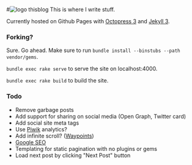 #![logo](./media/favicons/favicon.ico) thisblog
This is where I write stuff.

Currently hosted on Github Pages with [Octopress 3](https://github.com/octopress/octopress) and [Jekyll 3](https://github.com/jekyll/jekyll).

### Forking?
Sure. Go ahead. Make sure to run `bundle install --binstubs --path vendor/gems`.

`bundle exec rake serve` to serve the site on localhost:4000.

`bundle exec rake build` to build the site.

### Todo
- Remove garbage posts
- Add support for sharing on social media (Open Graph, Twitter card)
- Add social site meta tags
- Use [Piwik](http://piwik.org/) analytics?
- Add infinite scroll? ([Waypoints](http://imakewebthings.com/waypoints/shortcuts/infinite-scroll/))
- [Google SEO](https://www.google.com/webmasters/)
- Templating for static pagination with no plugins or gems
- Load next post by clicking "Next Post" button
